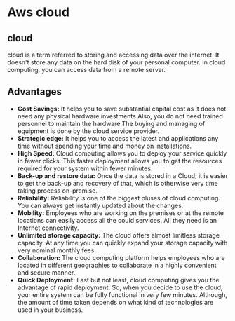 

# Aws cloud 
## cloud
cloud is a term referred to storing and accessing data over the internet.
It doesn't store any data on the hard disk of your personal computer. In cloud computing, you can access data from a remote server.
##  Advantages
* **Cost Savings:** It helps you to save substantial capital cost as it does not need any physical hardware investments.Also, you do not need trained personnel to maintain the hardware.The buying and managing of equipment is done by the cloud service provider.
* **Strategic edge:** It helps you to access the latest and applications any time without spending your time and money on installations.
* **High Speed:** Cloud computing allows you to deploy your service quickly in fewer clicks. This faster deployment allows you to get the resources required for your system within fewer minutes.
* **Back-up and restore data:** Once the data is stored in a Cloud, it is easier to get the back-up and recovery of that, which is otherwise very time taking process on-premise.
* **Reliability:** Reliability is one of the biggest pluses of cloud computing. You can always get instantly updated about the changes.
* **Mobility:** Employees who are working on the premises or at the remote locations can easily access all the could services. All they need is an Internet connectivity.
* **Unlimited storage capacity:** The cloud offers almost limitless storage capacity. At any time you can quickly expand your storage capacity with very nominal monthly fees.
* **Collaboration:** The cloud computing platform helps employees who are located in different geographies to collaborate in a highly convenient and secure manner.
* **Quick Deployment:** Last but not least, cloud computing gives you the advantage of rapid deployment. So, when you decide to use the cloud, your entire system can be fully functional in very few minutes. Although, the amount of time taken depends on what kind of technologies are used in your business.
